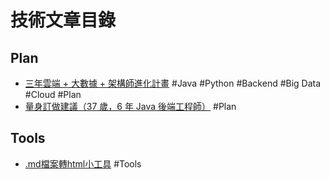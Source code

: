 # 技術文章目錄

## Plan
- [三年雲端 + 大數據 + 架構師進化計畫](plan/3year_architect_plan)   #Java #Python  #Backend #Big Data #Cloud #Plan
- [量身訂做建議（37 歲，6 年 Java 後端工程師）](plan/architect_customized_analysis) #Plan

## Tools
- [.md檔案轉html小工具](tools/md2blogger-guide) #Tools
